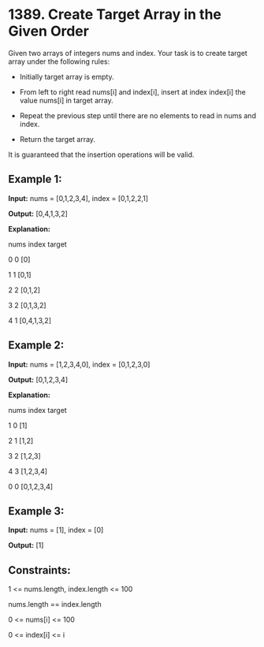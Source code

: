 # 1389. Create Target Array in the Given Order

Given two arrays of integers nums and index. Your task is to create target array under the following rules:

- Initially target array is empty.

- From left to right read nums[i] and index[i], insert at index index[i] the value nums[i] in target array.

- Repeat the previous step until there are no elements to read in nums and index.

- Return the target array.

It is guaranteed that the insertion operations will be valid.

 ## Example 1:

**Input:** nums = [0,1,2,3,4], index = [0,1,2,2,1]

**Output:** [0,4,1,3,2]

**Explanation:**

nums  index  target

0            0        [0]

1            1        [0,1]

2            2        [0,1,2]

3            2        [0,1,3,2]

4            1        [0,4,1,3,2]


## Example 2:

**Input:** nums = [1,2,3,4,0], index = [0,1,2,3,0]

**Output:** [0,1,2,3,4]

**Explanation:**

nums       index     target

1            0        [1]

2            1        [1,2]

3            2        [1,2,3]

4            3        [1,2,3,4]

0            0        [0,1,2,3,4]

## Example 3:

**Input:** nums = [1], index = [0]

**Output:** [1]
 

## Constraints:

1 <= nums.length, index.length <= 100

nums.length == index.length

0 <= nums[i] <= 100

0 <= index[i] <= i
